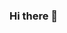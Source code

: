 ### Hi there 👋

<!--
**ZoEn34palabras/ZoEn34palabras** is a ✨ _special_ ✨ repository because its `README.md` (this file) appears on your GitHub profile.
<h1 align="left">Hey 👋 Welcome!</h1>

###

<p align="left">My name is Enzo and I'm a Full Stack Javascript student from Chile</p>

###

<h2 align="left">About me</h2>

###

<p align="left">✨ Creating bugs since 2024<br>📚 I'm currently learning Javascript<br>🎯 Goals: Master the essentials and start working<br>🎲 Fun fact: I was an English teacher for 15 years</p>

###

<h2 align="left">I code with</h2>

###

<div align="left">
  <img src="https://cdn.jsdelivr.net/gh/devicons/devicon/icons/html5/html5-original.svg" height="40" alt="html5 logo"  />
  <img width="12" />
  <img src="https://cdn.jsdelivr.net/gh/devicons/devicon/icons/css3/css3-original.svg" height="40" alt="css3 logo"  />
  <img width="12" />
  <img src="https://cdn.jsdelivr.net/gh/devicons/devicon/icons/bootstrap/bootstrap-original.svg" height="40" alt="bootstrap logo"  />
  <img width="12" />
  <img src="https://cdn.jsdelivr.net/gh/devicons/devicon/icons/canva/canva-original.svg" height="40" alt="canva logo"  />
  <img width="12" />
  <img src="https://cdn.jsdelivr.net/gh/devicons/devicon/icons/github/github-original.svg" height="40" alt="github logo"  />
  <img width="12" />
  <img src="https://cdn.jsdelivr.net/gh/devicons/devicon/icons/vscode/vscode-original.svg" height="40" alt="vscode logo"  />
</div>

###
-->
